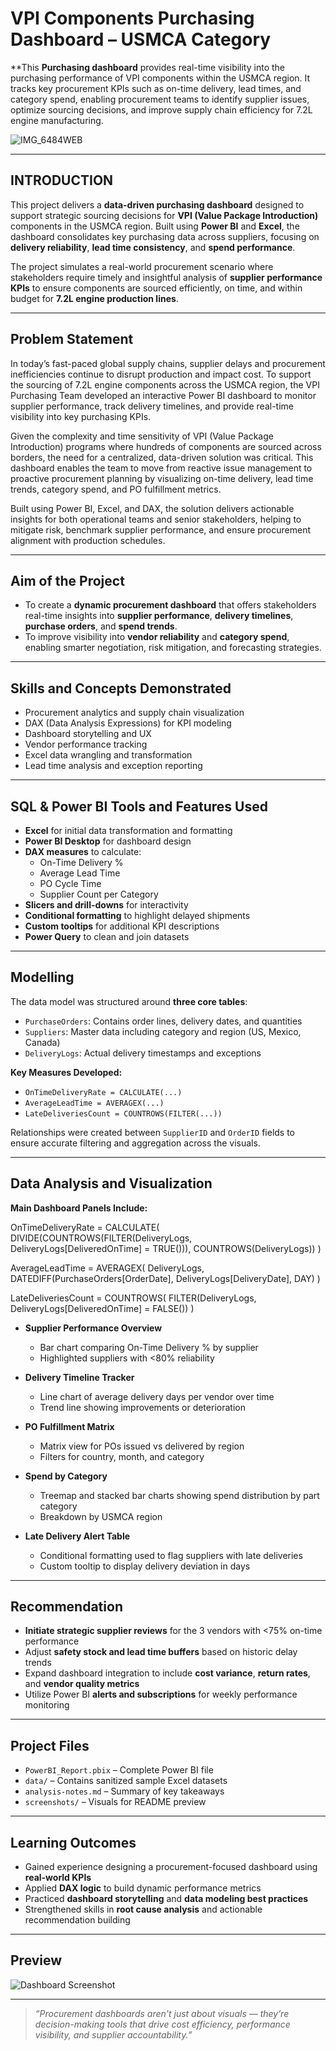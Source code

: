 # VPI Components Purchasing Dashboard – USMCA Category

**This **Purchasing dashboard** provides real-time visibility into the purchasing performance of VPI components within the USMCA region. It tracks key procurement KPIs such as on-time delivery, lead times, and category spend, enabling procurement teams to identify supplier issues, optimize sourcing decisions, and improve supply chain efficiency for 7.2L engine manufacturing.

![IMG_6484WEB](https://github.com/user-attachments/assets/ea5cc2cd-8972-4e4d-a379-e54f65279b32)

---

## INTRODUCTION

This project delivers a **data-driven purchasing dashboard** designed to support strategic sourcing decisions for **VPI (Value Package Introduction)** components in the USMCA region. Built using **Power BI** and **Excel**, the dashboard consolidates key purchasing data across suppliers, focusing on **delivery reliability**, **lead time consistency**, and **spend performance**.

The project simulates a real-world procurement scenario where stakeholders require timely and insightful analysis of **supplier performance KPIs** to ensure components are sourced efficiently, on time, and within budget for **7.2L engine production lines**.

---

## Problem Statement

In today’s fast-paced global supply chains, supplier delays and procurement inefficiencies continue to disrupt production and impact cost. To support the sourcing of 7.2L engine components across the USMCA region, the VPI Purchasing Team developed an interactive Power BI dashboard to monitor supplier performance, track delivery timelines, and provide real-time visibility into key purchasing KPIs.

Given the complexity and time sensitivity of VPI (Value Package Introduction) programs where hundreds of components are sourced across borders, the need for a centralized, data-driven solution was critical. This dashboard enables the team to move from reactive issue management to proactive procurement planning by visualizing on-time delivery, lead time trends, category spend, and PO fulfillment metrics.

Built using Power BI, Excel, and DAX, the solution delivers actionable insights for both operational teams and senior stakeholders, helping to mitigate risk, benchmark supplier performance, and ensure procurement alignment with production schedules.

---

## Aim of the Project

- To create a **dynamic procurement dashboard** that offers stakeholders real-time insights into **supplier performance**, **delivery timelines**, **purchase orders**, and **spend trends**.  
- To improve visibility into **vendor reliability** and **category spend**, enabling smarter negotiation, risk mitigation, and forecasting strategies.

---

## Skills and Concepts Demonstrated

- Procurement analytics and supply chain visualization  
- DAX (Data Analysis Expressions) for KPI modeling  
- Dashboard storytelling and UX  
- Vendor performance tracking  
- Excel data wrangling and transformation  
- Lead time analysis and exception reporting  

---

## SQL & Power BI Tools and Features Used

- **Excel** for initial data transformation and formatting  
- **Power BI Desktop** for dashboard design  
- **DAX measures** to calculate:
  - On-Time Delivery %  
  - Average Lead Time  
  - PO Cycle Time  
  - Supplier Count per Category  
- **Slicers and drill-downs** for interactivity  
- **Conditional formatting** to highlight delayed shipments  
- **Custom tooltips** for additional KPI descriptions  
- **Power Query** to clean and join datasets  

---

## Modelling

The data model was structured around **three core tables**:  
- `PurchaseOrders`: Contains order lines, delivery dates, and quantities  
- `Suppliers`: Master data including category and region (US, Mexico, Canada)  
- `DeliveryLogs`: Actual delivery timestamps and exceptions

**Key Measures Developed:**
- `OnTimeDeliveryRate = CALCULATE(...)`  
- `AverageLeadTime = AVERAGEX(...)`  
- `LateDeliveriesCount = COUNTROWS(FILTER(...))`

Relationships were created between `SupplierID` and `OrderID` fields to ensure accurate filtering and aggregation across the visuals.

---

## Data Analysis and Visualization

**Main Dashboard Panels Include:**

  OnTimeDeliveryRate = 
  CALCULATE(
      DIVIDE(COUNTROWS(FILTER(DeliveryLogs, DeliveryLogs[DeliveredOnTime] = TRUE())), COUNTROWS(DeliveryLogs))
  )

  AverageLeadTime = 
  AVERAGEX(
      DeliveryLogs,
      DATEDIFF(PurchaseOrders[OrderDate], DeliveryLogs[DeliveryDate], DAY)
  )

  LateDeliveriesCount = 
  COUNTROWS(
      FILTER(DeliveryLogs, DeliveryLogs[DeliveredOnTime] = FALSE())
  )

- **Supplier Performance Overview**  
  - Bar chart comparing On-Time Delivery % by supplier  
  - Highlighted suppliers with <80% reliability  

- **Delivery Timeline Tracker**  
  - Line chart of average delivery days per vendor over time  
  - Trend line showing improvements or deterioration  

- **PO Fulfillment Matrix**  
  - Matrix view for POs issued vs delivered by region  
  - Filters for country, month, and category  

- **Spend by Category**  
  - Treemap and stacked bar charts showing spend distribution by part category  
  - Breakdown by USMCA region  

- **Late Delivery Alert Table**  
  - Conditional formatting used to flag suppliers with late deliveries  
  - Custom tooltip to display delivery deviation in days  

---

## Recommendation

- **Initiate strategic supplier reviews** for the 3 vendors with <75% on-time performance  
- Adjust **safety stock and lead time buffers** based on historic delay trends  
- Expand dashboard integration to include **cost variance**, **return rates**, and **vendor quality metrics**  
- Utilize Power BI **alerts and subscriptions** for weekly performance monitoring  

---

## Project Files

- `PowerBI_Report.pbix` – Complete Power BI file  
- `data/` – Contains sanitized sample Excel datasets  
- `analysis-notes.md` – Summary of key takeaways  
- `screenshots/` – Visuals for README preview

---

## Learning Outcomes

- Gained experience designing a procurement-focused dashboard using **real-world KPIs**  
- Applied **DAX logic** to build dynamic performance metrics  
- Practiced **dashboard storytelling** and **data modeling best practices**  
- Strengthened skills in **root cause analysis** and actionable recommendation building

---

## Preview

![Dashboard Screenshot](screenshots/dashboard-overview.png)

---

> _“Procurement dashboards aren't just about visuals — they’re decision-making tools that drive cost efficiency, performance visibility, and supplier accountability.”_
